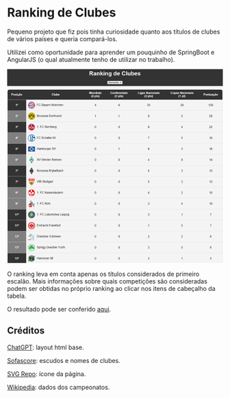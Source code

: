 # Ranking de Clubes 
Pequeno projeto que fiz pois tinha curiosidade quanto aos títulos de clubes de vários países e queria compará-los.

Utilizei como oportunidade para aprender um pouquinho de SpringBoot e AngularJS (o qual atualmente tenho de utilizar no trabalho).

![captura de tela do ranking alemão](docs/capturas/captura_1.png)

O ranking leva em conta apenas os títulos considerados de primeiro escalão. Mais informações sobre quais competições são consideradas podem ser obtidas no próprio ranking ao clicar nos itens de cabeçalho da tabela.

O resultado pode ser conferido [aqui](https://hamilton-santos.github.io/Ranking-de-Clubes).

## Créditos
[ChatGPT](https://chat.openai.com): layout html base.

[Sofascore](https://sofascore.com): escudos e nomes de clubes.

[SVG Repo](https://svgrepo.com): ícone da página.

[Wikipedia](https://pt.wikipedia.org): dados dos campeonatos.